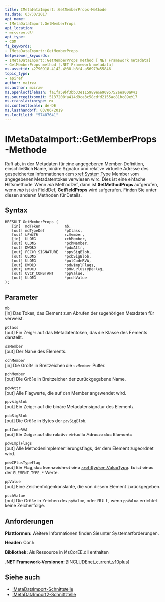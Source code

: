 ```yaml
---
title: IMetaDataImport::GetMemberProps-Methode
ms.date: 03/30/2017
api_name:
- IMetaDataImport.GetMemberProps
api_location:
- mscoree.dll
api_type:
- COM
f1_keywords:
- IMetaDataImport::GetMemberProps
helpviewer_keywords:
- IMetaDataImport::GetMemberProps method [.NET Framework metadata]
- GetMemberProps method [.NET Framework metadata]
ms.assetid: 42790918-4142-4938-b8f4-a56979a55846
topic_type:
- apiref
author: mairaw
ms.author: mairaw
ms.openlocfilehash: fa1fa59bf3bb33e115989eae9095752eea00a041
ms.sourcegitcommit: 5137208fa414d9ca3c58cdfd2155ac81bc89e917
ms.translationtype: MT
ms.contentlocale: de-DE
ms.lasthandoff: 03/06/2019
ms.locfileid: "57487641"
---
```

# <a name="imetadataimportgetmemberprops-method"></a>IMetaDataImport::GetMemberProps-Methode
Ruft ab, in den Metadaten für eine angegebenen Member-Definition, einschließlich Name, binäre Signatur und relative virtuelle Adresse des gespeicherten Informationen dem <xref:System.Type> Member vom angegebenen Metadatentoken verwiesen wird. Dies ist eine einfache Hilfsmethode: Wenn *mb* MethodDef, dann ist **GetMethodProps** aufgerufen, wenn *mb* ist ein FieldDef, **GetFieldProps** wird aufgerufen. Finden Sie unter diesen anderen Methoden für Details. 
  
## <a name="syntax"></a>Syntax  
  
```  
HRESULT GetMemberProps (  
   [in]  mdToken           mb,   
   [out] mdTypeDef         *pClass,  
   [out] LPWSTR            szMember,   
   [in]  ULONG             cchMember,   
   [out] ULONG             *pchMember,   
   [out] DWORD             *pdwAttr,  
   [out] PCCOR_SIGNATURE   *ppvSigBlob,   
   [out] ULONG             *pcbSigBlob,   
   [out] ULONG             *pulCodeRVA,   
   [out] DWORD             *pdwImplFlags,   
   [out] DWORD             *pdwCPlusTypeFlag,   
   [out] UVCP_CONSTANT     *ppValue,  
   [out] ULONG             *pcchValue  
);  
```  
  
## <a name="parameters"></a>Parameter  
 `mb`  
 [in] Das Token, das Element zum Abrufen der zugehörigen Metadaten für verweist.  
  
 `pClass`  
 [out] Ein Zeiger auf das Metadatentoken, das die Klasse des Elements darstellt.  
  
 `szMember`  
 [out] Der Name des Elements.  
  
 `cchMember`  
 [in] Die Größe in Breitzeichen die `szMember` Puffer.  
  
 `pchMember`  
 [out] Die Größe in Breitzeichen der zurückgegebene Name.  
  
 `pdwAttr`  
 [out] Alle Flagwerte, die auf den Member angewendet wird.  
  
 `ppvSigBlob`  
 [out] Ein Zeiger auf die binäre Metadatensignatur des Elements.  
  
 `pcbSigBlob`  
 [out] Die Größe in Bytes der `ppvSigBlob`.  
  
 `pulCodeRVA`  
 [out] Ein Zeiger auf die relative virtuelle Adresse des Elements.  
  
 `pdwImplFlags`  
 [out] Alle Methodenimplementierungsflags, der dem Element zugeordnet wird.  
  
 `pdwCPlusTypeFlag`  
 [out] Ein Flag, das kennzeichnet eine <xref:System.ValueType>. Es ist eines der `ELEMENT_TYPE_*` Werte.
  
 `ppValue`  
 [out] Eine Zeichenfolgenkonstante, die von diesem Element zurückgegeben.  
  
 `pcchValue`  
 [out] Die Größe in Zeichen des `ppValue`, oder NULL, wenn `ppValue` errichtet keine Zeichenfolge.  
  
## <a name="requirements"></a>Anforderungen  
 **Plattformen:** Weitere Informationen finden Sie unter [Systemanforderungen](../../../../docs/framework/get-started/system-requirements.md).  
  
 **Header:** Cor.h  
  
 **Bibliothek:** Als Ressource in MsCorEE.dll enthalten  
  
 **.NET Framework-Versionen:** [!INCLUDE[net_current_v10plus](../../../../includes/net-current-v10plus-md.md)]  
  
## <a name="see-also"></a>Siehe auch
- [IMetaDataImport-Schnittstelle](../../../../docs/framework/unmanaged-api/metadata/imetadataimport-interface.md)
- [IMetaDataImport2-Schnittstelle](../../../../docs/framework/unmanaged-api/metadata/imetadataimport2-interface.md)
